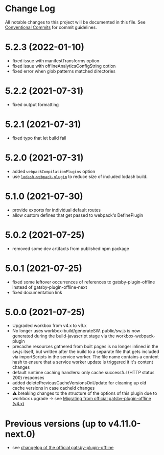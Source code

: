 # Change Log

All notable changes to this project will be documented in this file.
See [Conventional Commits](https://conventionalcommits.org) for commit guidelines.

# 5.2.3 (2022-01-10)
- fixed issue with manifestTransforms option
- fixed issue with offlineAnalyticsConfigString option
- fixed error when glob patterns matched directories

# 5.2.2 (2021-07-31)
- fixed output formatting

# 5.2.1 (2021-07-31)
- fixed typo that let build fail

# 5.2.0 (2021-07-31)
- added `webpackCompilationPlugins` option
- use [`lodash-webpack-plugin`](https://github.com/lodash/lodash-webpack-plugin) to reduce size of included lodash build.

# 5.1.0 (2021-07-30)
- provide exports for individual default routes
- allow custom defines that get passed to webpack's DefinePlugin

# 5.0.2 (2021-07-25)
- removed some dev artifacts from published npm package

# 5.0.1 (2021-07-25)
- fixed some leftover occurrences of references to gatsby-plugin-offline instead of gatsby-plugin-offline-next
- fixed documentation link

# 5.0.0 (2021-07-25)

- Upgraded workbox from v4.x to v6.x
- No longer uses workbox-build/generateSW. public/sw.js is now generated during the build-javascript stage via the workbox-webpack-plugin
- precache resources gathered from built pages is no longer inlined in the sw.js itself, but written after the build to a separate file that gets included via importScripts in the service worker. The file name contains a content hash to ensure that a service worker update is triggered it it's content changes
- default runtime caching handlers: only cache successful (HTTP status 200) responses
- added deletePreviousCacheVersionsOnUpdate for cleaning up old cache versions in case cacheId changes
- ⚠️ breaking changes to the structure of the options of this plugin due to workbox upgrade -> see [Migrating from official gatsby-plugin-offline (v4.x)](https://github.com/kije/gatsby-plugin-offline-next#migrating-from-official-gatsby-plugin-offline-v4x) 

# Previous versions (up to v4.11.0-next.0)
- see [changelog of the official gatsby-plugin-offline](https://github.com/gatsbyjs/gatsby/blob/master/packages/gatsby-plugin-offline/CHANGELOG.md)

